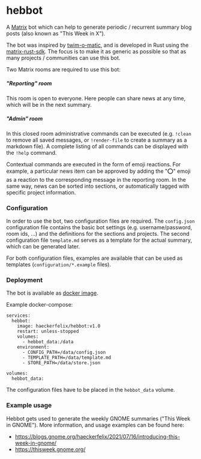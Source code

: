 # hebbot

A [Matrix](matrix.org) bot which can help to generate periodic / recurrent summary blog posts (also known as "This Week in X"). 

The bot was inspired by [twim-o-matic](https://github.com/matrix-org/twim-o-matic/tree/master/data), and is developed in Rust using the [matrix-rust-sdk](https://github.com/matrix-org/matrix-rust-sdk). The focus is to make it as generic as possible so that as many projects / communities can use this bot. 

Two Matrix rooms are required to use this bot:

##### "Reporting" room

This room is open to everyone. Here people can share news at any time, which will be in the next summary. 

##### "Admin" room

In this closed room administrative commands can be executed (e.g. `!clean` to remove all saved messages, or `!render-file` to create a summary as a markdown file). A complete listing of all commands can be displayed with the `!help` command.

Contextual commands are executed in the form of emoji reactions.  For example, a particular news item can be approved by adding the "⭕" emoji as a reaction to the corresponding message in the reporting room. In the same way, news can be sorted into sections, or automatically tagged with specific project information.

### Configuration
In order to use the bot, two configuration files are required. The `config.json` configuration file contains the basic bot settings (e.g. username/password, room ids, ...) and the definitions for the sections and projects. The second configuration file `template.md` serves as a template for the actual summary, which can be generated later. 

For both configuration files, examples are available that can be used as templates (`configuration/*.example` files). 

### Deployment
The bot is available as [docker image](https://hub.docker.com/r/haeckerfelix/hebbot).

Example docker-compose:

```
services:
  hebbot:
    image: haeckerfelix/hebbot:v1.0
    restart: unless-stopped
    volumes:
      - hebbot_data:/data
    environment:
      - CONFIG_PATH=/data/config.json
      - TEMPLATE_PATH=/data/template.md
      - STORE_PATH=/data/store.json

volumes:
  hebbot_data:
```

The configuration files have to be placed in the `hebbot_data` volume.


### Example usage
Hebbot gets used to generate the weekly GNOME summaries ("This Week in GNOME"). More information, and usage examples can be found here: 
- https://blogs.gnome.org/haeckerfelix/2021/07/16/introducing-this-week-in-gnome/
- https://thisweek.gnome.org/
